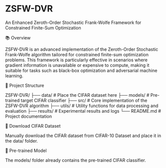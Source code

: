 # ZSFW-DVR
An Enhanced Zeroth-Order Stochastic Frank-Wolfe Framework for Constrained Finite-Sum Optimization

📚 Overview

ZSFW-DVR is an advanced implementation of the Zeroth-Order Stochastic Frank-Wolfe algorithm tailored for constrained finite-sum optimization problems. This framework is particularly effective in scenarios where gradient information is unavailable or expensive to compute, making it suitable for tasks such as black-box optimization and adversarial machine learning.


📂 Project Structure

ZSFW-DVR/
├── data/        # Place the CIFAR dataset here
├── models/      # Pre-trained target CIFAR classifier
├── src/         # Core implementation of the ZSFW-DVR algorithm
├── utils/       # Utility functions for data processing and evaluation
├── results/     # Experimental results and logs
└── README.md    # Project documentation

📂 Download CIFAR Dataset

Manually download the CIFAR dataset from CIFAR-10 Dataset and place it in the data/ folder.

📂 Pre-trained Model

The models/ folder already contains the pre-trained CIFAR classifier.

